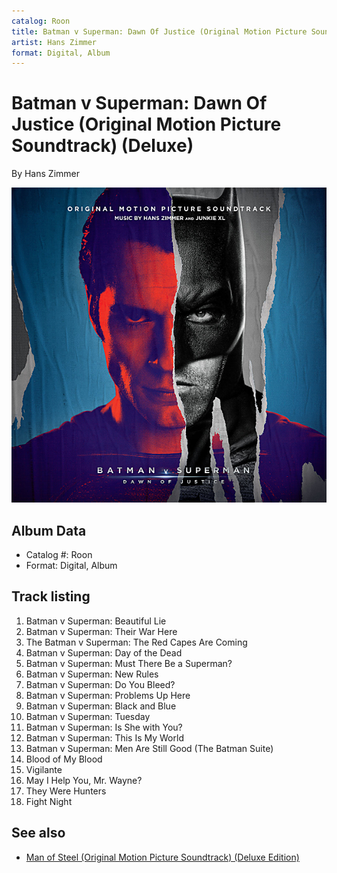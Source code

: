 ```yaml
---
catalog: Roon
title: Batman v Superman: Dawn Of Justice (Original Motion Picture Soundtrack) (Deluxe)
artist: Hans Zimmer
format: Digital, Album
---
```


# Batman v Superman: Dawn Of Justice (Original Motion Picture Soundtrack) (Deluxe)

By Hans Zimmer

![](../../assets/albumcovers/Hans_Zimmer-Batman_v_Superman-_Dawn_Of_Justice_Original_Motion_Picture_Soundtrack_Deluxe.png)

## Album Data

- Catalog #: Roon
- Format: Digital, Album


## Track listing


1. Batman v Superman: Beautiful Lie
2. Batman v Superman: Their War Here
3. The Batman v Superman: The Red Capes Are Coming
4. Batman v Superman: Day of the Dead
5. Batman v Superman: Must There Be a Superman?
6. Batman v Superman: New Rules
7. Batman v Superman: Do You Bleed?
8. Batman v Superman: Problems Up Here
9. Batman v Superman: Black and Blue
10. Batman v Superman: Tuesday
11. Batman v Superman: Is She with You?
12. Batman v Superman: This Is My World
13. Batman v Superman: Men Are Still Good (The Batman Suite)
14. Blood of My Blood
15. Vigilante
16. May I Help You, Mr. Wayne?
17. They Were Hunters
18. Fight Night


## See also

- [Man of Steel (Original Motion Picture Soundtrack) (Deluxe Edition)](Man_of_Steel_Original_Motion_Picture_Soundtrack_Deluxe_Edition.md)
